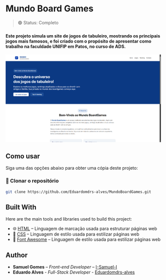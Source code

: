 # Mundo Board Games

> 🟢 Status: Completo

#### Este projeto simula um site de jogos de tabuleiro, mostrando os principais jogos mais famosos, e foi criado com o propósito de apresentar como trabalho na faculdade UNIFIP em Patos, no curso de ADS.

<img width="800px" src="./ScreenHome.png">

## Como usar

Siga uma das opções abaixo para obter uma cópia deste projeto:

### 🔗 Clonar o repositório

```bash
git clone https://github.com/Eduardomdrs-alves/MundoBoardGames.git
```

## Built With

Here are the main tools and libraries used to build this project:

- 🌐 [HTML](https://developer.mozilla.org/en-US/docs/Web/HTML) – Linguagem de marcação usada para estruturar páginas web
- 🎨 [CSS](https://developer.mozilla.org/en-US/docs/Web/CSS) – Linguagem de estilo usada para estilizar páginas web
- 🎸 [Font Awesome](https://fontawesome.com/) – Linguagem de estilo usada para estilizar páginas web    

## Author

- **Samuel Gomes** – _Front-end Developer_ – [I-Samuel-I](https://github.com/I-Samuel-I)
- **Eduardo Alves** - _Full-Stack Developer_ - [Eduardomdrs-alves](https://github.com/Eduardomdrs-alves)
